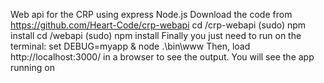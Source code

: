 Web api for the CRP using express Node.js
Download the code from https://github.com/Heart-Code/crp-webapi
cd /crp-webapi
(sudo) npm install
cd /webapi
(sudo) npm install
Finally you just need to run on the terminal:
set DEBUG=myapp & node .\bin\www
Then, load http://localhost:3000/ in a browser to see the output.
You will see the app running on
